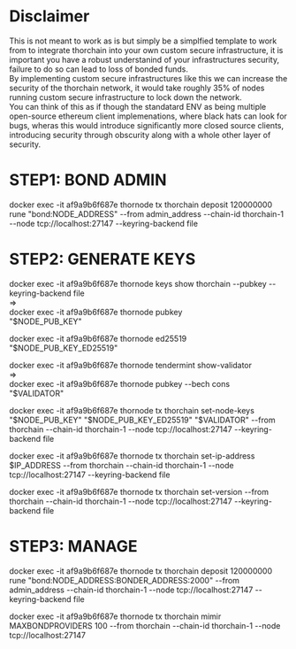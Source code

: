 # Disclaimer <br>

This is not meant to work as is but simply be a simplfied template to work from to integrate thorchain into your own custom secure infrastructure, it is important you have a robust understanind of your infrastructures security, failure to do so can lead to loss of bonded funds. <br>
By implementing custom secure infrastructures like this we can increase the security of the thorchain network, it would take roughly 35% of nodes running custom secure infrastructure to lock down the network. <br>
You can think of this as if though the standatard ENV as being multiple open-source ethereum client implemenations, where black hats can look for bugs, wheras this would introduce significantly more closed source clients, introducing security through obscurity along with a whole other layer of security. <br>

# STEP1: BOND ADMIN <br>
docker exec -it af9a9b6f687e thornode tx thorchain deposit 120000000 rune "bond:NODE_ADDRESS" --from admin_address --chain-id thorchain-1 --node tcp://localhost:27147 --keyring-backend file



# STEP2: GENERATE KEYS <br>

docker exec -it af9a9b6f687e thornode keys show thorchain --pubkey --keyring-backend file <br>
=> <br>
docker exec -it af9a9b6f687e thornode pubkey <br>
"$NODE_PUB_KEY"


docker exec -it af9a9b6f687e thornode ed25519 <br>
"$NODE_PUB_KEY_ED25519"


docker exec -it af9a9b6f687e thornode tendermint show-validator <br>
=> <br>
docker exec -it af9a9b6f687e thornode pubkey --bech cons <br>
"$VALIDATOR"


docker exec -it af9a9b6f687e thornode tx thorchain set-node-keys "$NODE_PUB_KEY" "$NODE_PUB_KEY_ED25519" "$VALIDATOR" --from thorchain --chain-id thorchain-1 --node tcp://localhost:27147 --keyring-backend file

docker exec -it af9a9b6f687e thornode tx thorchain set-ip-address $IP_ADDRESS --from thorchain --chain-id thorchain-1 --node tcp://localhost:27147 --keyring-backend file

docker exec -it af9a9b6f687e thornode tx thorchain set-version --from thorchain --chain-id thorchain-1 --node tcp://localhost:27147 --keyring-backend file



# STEP3: MANAGE <br>

docker exec -it af9a9b6f687e thornode tx thorchain deposit 120000000 rune "bond:NODE_ADDRESS:BONDER_ADDRESS:2000" --from admin_address --chain-id thorchain-1 --node tcp://localhost:27147 --keyring-backend file

docker exec -it af9a9b6f687e thornode tx thorchain mimir MAXBONDPROVIDERS 100 --from thorchain --chain-id thorchain-1 --node tcp://localhost:27147